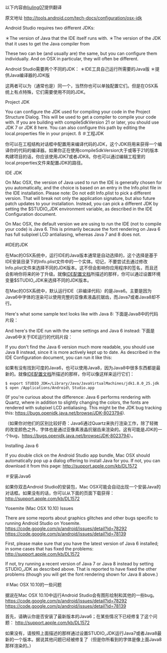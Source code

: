 以下内容由[liuling07](http://www.flysnow.org)提供翻译

原文地址 <http://tools.android.com/tech-docs/configuration/osx-jdk>

Android Studio requires two different JDKs:

＊The version of Java that the IDE itself runs with.
＊The version of the JDK that it uses to get the Java compiler from

These two can be (and usually are) the same, but you can configure them individually. And on OSX in particular, they will often be different.

Android Studio需要两个不同的JDK：
＊IDE工具自己运行所需要的Java版
＊提供Java编译器的JDK版

这两者可以为（通常也是）同一个，当然你也可以单独配置它们。但是在OSX系统上有点特殊，它们需要使用不同的JDK。

Project JDK

You can configure the JDK used for compiling your code in the Project Structure Dialog.  This will be used to get a compiler to compile your code with. If you are building with compileSdkVersion 21 or later, you should use JDK 7 or JDK 8 here. You can also configure this path by editing the local.properties file in your project.
ß
＃工程JDK

你可以在工程结构对话框中配置用来编译代码的JDK，这个JDK将用来获得一个编译你的代码的编译器。如果你正在使用compileSdkVersion大于或等于21的版本构建项目的话，你应该使用JDK7或者JDK8。你也可以通过编辑工程里的local.properties文件来配置JDK的路径。

[](http://tools.android.com/tech-docs/configuration/osx-jdk/choose-jdk.png?attredirects=0)

IDE JDK

On Mac OSX, the version of Java used to run the IDE is generally chosen for you automatically, and the choice is based on an entry in the Info.plist file in the IDE installation. Please note: Do not edit Info.plist to pick a different version. That will break not only the application signature, but also future patch updates to your installation. Instead, you can pick a different JDK by setting the $STUDIO_JDK environment variable, as described in the IDE Configuration document.

On Mac OSX, the default version we are using to run the IDE (not to compile your code) is Java 6. This is primarily because the font rendering on Java 6 has full subpixel LCD antialiasing, whereas Java 7 and 8 does not.

#IDE的JDK

在Mac的OSX系统中，运行IDE的Java版本通常是自动选择的，这个选择是基于IDE安装目录下的Info.plist文件中的一个实体。切记，不要尝试去通过修改Info.plist文件来选择不同的JDK版本。这不但会影响你应用程序的签名，而且还会影响你将来的补丁升级。就像[IDE配置文档](http://tools.android.com/tech-docs/configuration)所描述的那样，你可以通过设置环境变量$STUDIO_JDK来选择不同的JDK版本。

在Mac的OSX系统中，默认运行IDE（非编译代码）的是Java6。主要是因为Java6中字体的渲染可以使用完整的亚像素液晶抗锯齿，而Java7或者Java8却不行。

Here's what some sample text looks like with Java 8:
下面是Java8中的代码片段：

[](http://tools.android.com/tech-docs/configuration/osx-jdk/jdk8.png?attredirects=0)

And here's the IDE run with the same settings and Java 6 instead:
下面是Java6中关于IDE运行的代码片段：

[](http://tools.android.com/tech-docs/configuration/osx-jdk/jdk6.png?attredirects=0)

If you don't find the Java 6 version much more readable, you should use Java 8 instead, since it is more actively kept up to date. As described in the IDE Configuration document, you can run it like this:

如果有没有找到可度的Java6，也可以使用Java8，因为Java8中很多东西都是最新的。就像[IDE配置文档](http://tools.android.com/tech-docs/configuration)所描述的那样，你可以像这样来运行它们：

```
$ export STUDIO_JDK=/Library/Java/JavaVirtualMachines/jdk1.8.0_25.jdk
$ open /Applications/Android\ Studio.app
```

(If you're curious about the difference: Java 6 performs rendering with Quartz, where in addition to slightly changing the colors, the fonts are rendered with subpixel LCD antialiasing. This might be the JDK bug tracking this: https://bugs.openjdk.java.net/browse/JDK-8023794).

（如果你对他们的区别比较好奇：Java6通过Quartz来执行渲染工作，除了轻微的改变颜色之外，字体也是通过亚像素液晶抗锯齿来渲染的。这有可能是JDK的一个bug，<https://bugs.openjdk.java.net/browse/JDK-8023794>）。

Installing Java 6

If you double click on the Android Studio app bundle, Mac OSX should automatically pop up a dialog offering to install Java for you. If not, you can download it from this page:
http://support.apple.com/kb/DL1572

＃安装Java6

如果你双击Android Studio的安装包，Mac OSX可能会自动出现一个安装Java的对话框。如果没有的话，你可以从下面的页面下载获得：<http://support.apple.com/kb/DL1572>

Yosemite (Mac OSX 10.10) Issues

There are some reports about graphics glitches and other bugs specific to running Android Studio on Yosemite.
https://code.google.com/p/android/issues/detail?id=78292
https://code.google.com/p/android/issues/detail?id=78139

First, please make sure that you have the latest version of Java 6 installed; in some cases that has fixed the problems:
http://support.apple.com/kb/DL1572

If not, try running a recent version of Java 7 or Java 8 instead by setting STUDIO_JDK as described above. That is reported to have fixed the other problems (though you will get the font rendering shown for Java 8 above.)

＃Mac OSX 10.10的一些问题

据说在Mac OSX 10.10中运行Android Studio会有图形绘制和其他的一些bug。
<https://code.google.com/p/android/issues/detail?id=78292>
<https://code.google.com/p/android/issues/detail?id=78139>

首先，请确认你是否安装了最新版本的Java6；在某些情况下已经修复了这个问题：
<http://support.apple.com/kb/DL1572>

如果没有，请按照上面描述的那样通过设置STUDIO_JDK运行Java7或者Java8最新的一个版本。据说其他问题已经被修复了（但是你所看到的字体是像上面Java8那样渲染的。）








